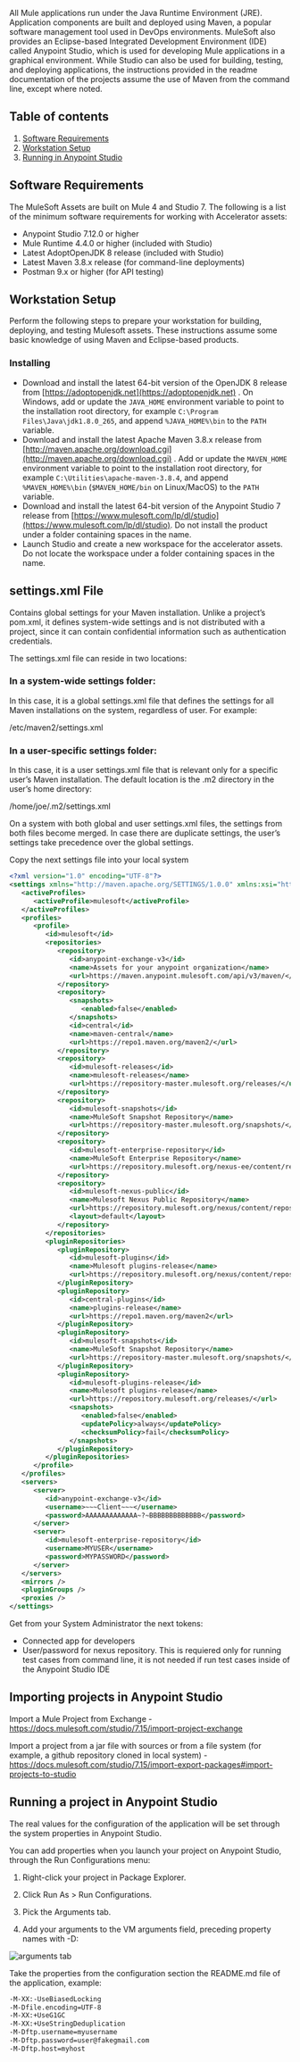All Mule applications run under the Java Runtime Environment (JRE). Application components are built and deployed using Maven, a popular software management tool used in DevOps environments. MuleSoft also provides an Eclipse-based Integrated Development Environment (IDE) called Anypoint Studio, which is used for developing Mule applications in a graphical environment. While Studio can also be used for building, testing, and deploying applications, the instructions provided in the readme documentation of the projects assume the use of Maven from the command line, except where noted.

## Table of contents
1. [Software Requirements](#software-requirements)
1. [Workstation Setup](#workstation-setup)
1. [Running in Anypoint Studio](#running-in-anypoint-studio)


## Software Requirements

The MuleSoft Assets are built on Mule 4 and Studio 7. The following is a list of the minimum software requirements for working with Accelerator assets:

* Anypoint Studio 7.12.0 or higher
* Mule Runtime 4.4.0 or higher (included with Studio)
* Latest AdoptOpenJDK 8 release (included with Studio)
* Latest Maven 3.8.x release (for command-line deployments)
* Postman 9.x or higher (for API testing)

## Workstation Setup

Perform the following steps to prepare your workstation for building, deploying, and testing Mulesoft assets. These instructions assume some basic knowledge of using Maven and Eclipse-based products.

### Installing

- Download and install the latest 64-bit version of the OpenJDK 8 release from [https://adoptopenjdk.net](https://adoptopenjdk.net)
   . On Windows, add or update the `JAVA_HOME` environment variable to point to the installation root directory, for example `C:\Program Files\Java\jdk1.8.0_265`, and append `%JAVA_HOME%\bin` to the `PATH` variable.
- Download and install the latest Apache Maven 3.8.x release from [http://maven.apache.org/download.cgi](http://maven.apache.org/download.cgi) . Add or update the `MAVEN_HOME` environment variable to point to the installation root directory, for example `C:\Utilities\apache-maven-3.8.4`, and append `%MAVEN_HOME%\bin` (`$MAVEN_HOME/bin` on Linux/MacOS) to the `PATH` variable.
- Download and install the latest 64-bit version of the Anypoint Studio 7 release from [https://www.mulesoft.com/lp/dl/studio](https://www.mulesoft.com/lp/dl/studio). Do not install the product under a folder containing spaces in the name.
- Launch Studio and create a new workspace for the accelerator assets. Do not locate the workspace under a folder containing spaces in the name.

## settings.xml File

Contains global settings for your Maven installation. Unlike a project’s pom.xml, it defines system-wide settings and is not distributed with a project, since it can contain confidential information such as authentication credentials.

The settings.xml file can reside in two locations:

### In a system-wide settings folder:

In this case, it is a global settings.xml file that defines the settings for all Maven installations on the system, regardless of user. For example:

/etc/maven2/settings.xml


### In a user-specific settings folder:

In this case, it is a user settings.xml file that is relevant only for a specific user’s Maven installation. The default location is the .m2 directory in the user’s home directory:

/home/joe/.m2/settings.xml


On a system with both global and user settings.xml files, the settings from both files become merged. In case there are duplicate settings, the user’s settings take precedence over the global settings.

Copy the next settings file into your local system

```xml
<?xml version="1.0" encoding="UTF-8"?>
<settings xmlns="http://maven.apache.org/SETTINGS/1.0.0" xmlns:xsi="http://www.w3.org/2001/XMLSchema-instance" xsi:schemaLocation="http://maven.apache.org/SETTINGS/1.0.0                         http://maven.apache.org/xsd/settings-1.0.0.xsd">
   <activeProfiles>
      <activeProfile>mulesoft</activeProfile>
   </activeProfiles>
   <profiles>
      <profile>
         <id>mulesoft</id>
         <repositories>
            <repository>
               <id>anypoint-exchange-v3</id>
               <name>Assets for your anypoint organization</name>
               <url>https://maven.anypoint.mulesoft.com/api/v3/maven/</url>
            </repository>
            <repository>
               <snapshots>
                  <enabled>false</enabled>
               </snapshots>
               <id>central</id>
               <name>maven-central</name>
               <url>https://repo1.maven.org/maven2/</url>
            </repository>
            <repository>
               <id>mulesoft-releases</id>
               <name>mulesoft-releases</name>
               <url>https://repository-master.mulesoft.org/releases/</url>
            </repository>
            <repository>
               <id>mulesoft-snapshots</id>
               <name>MuleSoft Snapshot Repository</name>
               <url>https://repository-master.mulesoft.org/snapshots/</url>
            </repository>
            <repository>
               <id>mulesoft-enterprise-repository</id>
               <name>MuleSoft Enterprise Repository</name>
               <url>https://repository.mulesoft.org/nexus-ee/content/repositories/releases-ee/</url>
            </repository>
            <repository>
               <id>mulesoft-nexus-public</id>
               <name>Mulesoft Nexus Public Repository</name>
               <url>https://repository.mulesoft.org/nexus/content/repositories/public</url>
               <layout>default</layout>
            </repository>
         </repositories>
         <pluginRepositories>
            <pluginRepository>
               <id>mulesoft-plugins</id>
               <name>Mulesoft plugins-release</name>
               <url>https://repository.mulesoft.org/nexus/content/repositories/public/</url>
            </pluginRepository>
            <pluginRepository>
               <id>central-plugins</id>
               <name>plugins-release</name>
               <url>https://repo1.maven.org/maven2</url>
            </pluginRepository>
            <pluginRepository>
               <id>mulesoft-snapshots</id>
               <name>MuleSoft Snapshot Repository</name>
               <url>https://repository-master.mulesoft.org/snapshots/</url>
            </pluginRepository>
            <pluginRepository>
               <id>mulesoft-plugins-release</id>
               <name>Mulesoft plugins-release</name>
               <url>https://repository.mulesoft.org/releases/</url>
               <snapshots>
                  <enabled>false</enabled>
                  <updatePolicy>always</updatePolicy>
                  <checksumPolicy>fail</checksumPolicy>
               </snapshots>
            </pluginRepository>
         </pluginRepositories>
      </profile>
   </profiles>
   <servers>
      <server>
         <id>anypoint-exchange-v3</id>
         <username>~~~Client~~~</username>
         <password>AAAAAAAAAAAAA~?~BBBBBBBBBBBBB</password>
      </server>
      <server>
         <id>mulesoft-enterprise-repository</id>
         <username>MYUSER</username>
         <password>MYPASSWORD</password>   
      </server>
   </servers>
   <mirrors />
   <pluginGroups />
   <proxies />
</settings>
```

Get from your System Administrator the next tokens:

- Connected app for developers
- User/password for nexus repository. This is requiered only for running test cases from command line, it is not needed if run test cases inside of the Anypoint Studio IDE

## Importing projects in Anypoint Studio

Import a Mule Project from Exchange - https://docs.mulesoft.com/studio/7.15/import-project-exchange

Import a project from a jar file with sources or from a file system (for example, a github repository cloned in local system) - https://docs.mulesoft.com/studio/7.15/import-export-packages#import-projects-to-studio



## Running a project in Anypoint Studio

The real values for the configuration of the application will be set through the system properties in Anypoint Studio.

You can add properties when you launch your project on Anypoint Studio, through the Run Configurations menu:

1. Right-click your project in Package Explorer.

1. Click Run As > Run Configurations.

1. Pick the Arguments tab.

1. Add your arguments to the VM arguments field, preceding property names with -D:

![arguments tab](resources/arguments-tab.png)


Take the properties from the configuration section the README.md file of the application, example:

```bash
-M-XX:-UseBiasedLocking 
-M-Dfile.encoding=UTF-8 
-M-XX:+UseG1GC 
-M-XX:+UseStringDeduplication
-M-Dftp.username=myusername
-M-Dftp.password=user@fakegmail.com
-M-Dftp.host=myhost
```